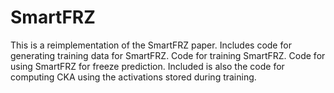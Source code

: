 # SmartFRZ
This is a reimplementation of the SmartFRZ paper. Includes code for generating training data for SmartFRZ. Code for training SmartFRZ. Code for using SmartFRZ for freeze prediction. Included is also the code for computing CKA using the activations stored during training.
